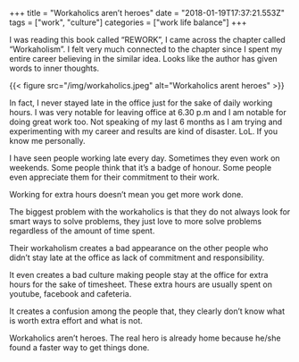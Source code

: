 +++
title = "Workaholics aren’t heroes"
date = "2018-01-19T17:37:21.553Z"
tags = ["work", "culture"]
categories = ["work life balance"]
+++

I was reading this book called “REWORK”, I came across the chapter called “Workaholism”. I felt very much connected to the chapter since I spent my entire career believing in the similar idea. Looks like the author has given words to inner thoughts.


{{< figure src="/img/workaholics.jpeg" alt="Workaholics arent heroes" >}}

In fact, I never stayed late in the office just for the sake of daily working hours. I was very notable for leaving office at 6.30 p.m and I am notable for doing great work too. Not speaking of my last 6 months as I am trying and experimenting with my career and results are kind of disaster. LoL. If you know me personally.

I have seen people working late every day. Sometimes they even work on weekends. Some people think that it’s a badge of honour. Some people even appreciate them for their commitment to their work.


Working for extra hours doesn’t mean you get more work done.

The biggest problem with the workaholics is that they do not always look for smart ways to solve problems, they just love to more solve problems regardless of the amount of time spent.

Their workaholism creates a bad appearance on the other people who didn’t stay late at the office as lack of commitment and responsibility.

It even creates a bad culture making people stay at the office for extra hours for the sake of timesheet. These extra hours are usually spent on youtube, facebook and cafeteria.

It creates a confusion among the people that, they clearly don’t know what is worth extra effort and what is not.

Workaholics aren’t heroes. The real hero is already home because he/she found a faster way to get things done.
